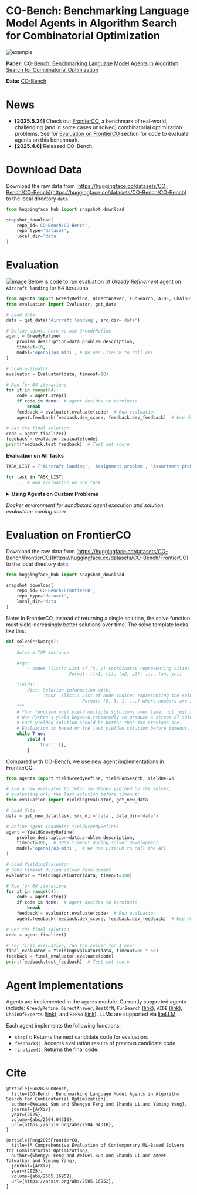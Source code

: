 # CO-Bench: Benchmarking Language Model Agents in Algorithm Search for Combinatorial Optimization


![example](https://github.com/user-attachments/assets/faf29c44-4904-4d74-9a15-37a038b14e77)

**Paper:** [CO-Bench: Benchmarking Language Model Agents in Algorithm Search for Combinatorial Optimization](https://arxiv.org/abs/2504.04310)

**Data:** [CO-Bench](https://huggingface.co/datasets/CO-Bench/CO-Bench)

# News

- **[2025.5.24]** Check out [FrontierCO](https://arxiv.org/abs/2505.16952), a benchmark of real-world, challenging (and in some cases unsolved) combinatorial optimization problems. See for [Evaluation on FrontierCO](#evaluation-on-frontierco) section for code to evaluate agents on this benchmark.
- **[2025.4.6]** Released CO-Bench.

# Download Data
Download the raw data from [https://huggingface.co/datasets/CO-Bench/CO-Bench](https://huggingface.co/datasets/CO-Bench/CO-Bench) to the local directory `data`
```python
from huggingface_hub import snapshot_download

snapshot_download(
    repo_id='CO-Bench/CO-Bench',
    repo_type='dataset',
    local_dir='data'
)
```


# Evaluation
![image](https://github.com/user-attachments/assets/b1206bfb-711e-4f4b-ab11-c096df4286cd)
Below is code to run evaluation of *Greedy Refinement* agent on `Aircraft landing` for 64 iterations.
```python
from agents import GreedyRefine, DirectAnswer, FunSearch, AIDE, ChainOfExperts, ReEvo, BestOfN
from evaluation import Evaluator, get_data

# Load data
data = get_data('Aircraft landing', src_dir='data')

# Define agent, here we use GreedyRefine
agent = GreedyRefine(
    problem_description=data.problem_description,
    timeout=10,
    model='openai/o3-mini', # We use LiteLLM to call API
)

# Load evaluator
evaluator = Evaluator(data, timeout=10)

# Run for 64 iterations
for it in range(64):
    code = agent.step()
    if code is None:  # agent decides to terminate
        break
    feedback = evaluator.evaluate(code)  # Run evaluation
    agent.feedback(feedback.dev_score, feedback.dev_feedback)  # Use dev set score as feedback

# Get the final solution
code = agent.finalize()
feedback = evaluator.evaluate(code)
print(feedback.test_feedback)  # Test set score
```


**Evaluation on All Tasks**

```python
TASK_LIST = ['Aircraft landing', 'Assignment problem', 'Assortment problem', 'Bin packing - one-dimensional', 'Capacitated warehouse location', 'Common due date scheduling', 'Constrained guillotine cutting', 'Constrained non-guillotine cutting', 'Container loading', 'Container loading with weight restrictions', 'Corporate structuring', 'Crew scheduling', 'Equitable partitioning problem', 'Euclidean Steiner problem', 'Flow shop scheduling', 'Generalised assignment problem', 'Graph colouring', 'Hybrid Reentrant Shop Scheduling', 'Job shop scheduling', 'MIS', 'Multi-Demand Multidimensional Knapsack problem', 'Multidimensional knapsack problem', 'Open shop scheduling', 'Packing unequal circles', 'Packing unequal circles area', 'Packing unequal rectangles and squares', 'Packing unequal rectangles and squares area', 'Resource constrained shortest path', 'Set covering', 'Set partitioning', 'TSP', 'Uncapacitated warehouse location', 'Unconstrained guillotine cutting', 'Vehicle routing: period routing', 'p-median - capacitated', 'p-median - uncapacitated']

for task in TASK_LIST:
    ... # Run evaluation on one task
```

<details>
<summary><strong>Using Agents on Custom Problems</strong></summary>

Step 1: Include a concise description and a solve template. For example:

```python
problem_description = '''The Traveling Salesman Problem (TSP) is a classic combinatorial optimization problem where, given a set of cities with known pairwise distances, the objective is to find the shortest possible tour that visits each city exactly once and returns to the starting city. More formally, given a complete graph G = (V, E) with vertices V representing cities and edges E with weights representing distances, we seek to find a Hamiltonian cycle (a closed path visiting each vertex exactly once) of minimum total weight.

Implement in Solve Function

def solve(**kwargs):
    """
    Solve a TSP instance.

    Args:
        - nodes (list): List of (x, y) coordinates representing cities in the TSP problem
                      Format: [(x1, y1), (x2, y2), ..., (xn, yn)]

    Returns:
        dict: Solution information with:
            - 'tour' (list): List of node indices representing the solution path
                           Format: [0, 3, 1, ...] where numbers are indices into the nodes list
    """

    return {
        'tour': [],
    }
'''
```
Step 2: Define the agent
```python
from agents import GreedyRefine
agent = GreedyRefine(
    problem_description=problem_description,
    timeout=10,
    model='openai/o3-mini')
```
Step 3: Define the `evaluate` function and run the loop. Use the evaluate function to get results on the data, and iteratively improve the solution based on feedback:
```python
evaluate = ...  # Define evaluate() to return score (float) and feedback (str)
# Run for 64 iterations
for it in range(64):
    code = agent.step()
    dev_score, dev_feedback = evaluate(code) # Define evaluate() to return score (float) and feedback (str)
    agent.feedback(dev_score, dev_feedback) 

# Get the final soltuion
code = agent.finalize()
print(code)
```
</details>

*Docker environment for sandboxed agent execution and solution evaluation: coming soon.*

# Evaluation on FrontierCO

Download the raw data from [https://huggingface.co/datasets/CO-Bench/FrontierCO](https://huggingface.co/datasets/CO-Bench/FrontierCO) to the local directory `data`:
```python
from huggingface_hub import snapshot_download

snapshot_download(
    repo_id='CO-Bench/FrontierCO',
    repo_type='dataset',
    local_dir='data'
)
```

Note: In FrontierCO, instead of returning a single solution, the solve function must yield increasingly better solutions over time. The solve template looks like this:

```python
def solve(**kwargs):
    """
    Solve a TSP instance.

    Args:
        - nodes (list): List of (x, y) coordinates representing cities in the TSP problem.
                        Format: [(x1, y1), (x2, y2), ..., (xn, yn)]

    Yields:
        dict: Solution information with:
            - 'tour' (list): List of node indices representing the solution path.
                             Format: [0, 3, 1, ...] where numbers are indices into the nodes list.
    """
    # Your function must yield multiple solutions over time, not just return one.
    # Use Python's yield keyword repeatedly to produce a stream of solutions.
    # Each yielded solution should be better than the previous one.
    # Evaluation is based on the last yielded solution before timeout.
    while True:
        yield {
            'tour': [],
        }
```

Compared with CO-Bench, we use new agent implementations in FrontierCO:

```python
from agents import YieldGreedyRefine, YieldFunSearch, YieldReEvo

# And a new evaluator to fetch solutions yielded by the solver,
# evaluating only the last solution before timeout:
from evaluation import YieldingEvaluator, get_new_data

# Load data
data = get_new_data(task, src_dir='data', data_dir='data')

# Define agent (example: YieldGreedyRefine)
agent = YieldGreedyRefine(
    problem_description=data.problem_description,
    timeout=300,  # 300s timeout during solver development
    model='openai/o3-mini',  # We use LiteLLM to call the API
)

# Load YieldingEvaluator
# 300s timeout during solver development
evaluator = YieldingEvaluator(data, timeout=300)

# Run for 64 iterations
for it in range(64):
    code = agent.step()
    if code is None:  # agent decides to terminate
        break
    feedback = evaluator.evaluate(code)  # Run evaluation
    agent.feedback(feedback.dev_score, feedback.dev_feedback)  # Use dev set score as feedback

# Get the final solution
code = agent.finalize()

# For final evaluation, run the solver for 1 hour
final_evaluator = YieldingEvaluator(data, timeout=60 * 60)
feedback = final_evaluator.evaluate(code)
print(feedback.test_feedback)  # Test set score
```

# Agent Implementations

Agents are implemented in the `agents` module. Currently supported agents include: `GreedyRefine`, `DirectAnswer`, `BestOfN`, `FunSearch` ([link](https://github.com/google-deepmind/funsearch)), `AIDE` ([link](https://github.com/WecoAI/aideml)), `ChainOfExperts` ([link](https://github.com/xzymustbexzy/Chain-of-Experts)), and `ReEvo` ([link](https://github.com/ai4co/reevo)). LLMs are supported via [liteLLM](https://github.com/BerriAI/litellm).

Each agent implements the following functions:
- `step()`: Returns the next candidate code for evaluation.
- `feedback()`: Accepts evaluation results of previous candidate code.
- `finalize()`: Returns the final code.

# Cite
```
@article{Sun2025COBench,
  title={CO-Bench: Benchmarking Language Model Agents in Algorithm Search for Combinatorial Optimization},
  author={Weiwei Sun and Shengyu Feng and Shanda Li and Yiming Yang},
  journal={ArXiv},
  year={2025},
  volume={abs/2504.04310},
  url={https://arxiv.org/abs/2504.04310},
}
```

```
@article{Feng2025FrontierCO,
  title={A Comprehensive Evaluation of Contemporary ML-Based Solvers for Combinatorial Optimization},
  author={Shengyu Feng and Weiwei Sun and Shanda Li and Ameet Talwalkar and Yiming Yang},
  journal={ArXiv},
  year={2025},
  volume={abs/2505.16952},
  url={https://arxiv.org/abs/2505.16952},
}
```
